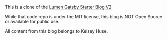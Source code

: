 This is a clone of the [Lumen Gatsby Starter Blog V2](https://github.com/GatsbyCentral/gatsby-v2-starter-lumen)

While that code repo is under the MIT license, this blog is NOT Open Source or available for public use.

All content from this blog belongs to Kelsey Huse.